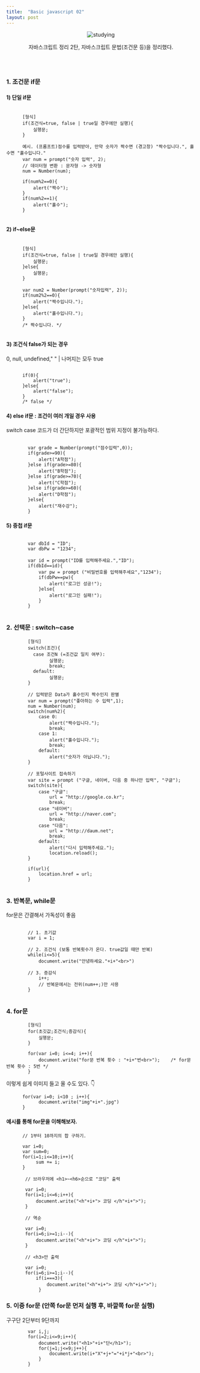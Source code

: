 ```yaml
---
title:  "Basic javascript 02"
layout: post
---
```


<div align="center">
<img src ="https://images.unsplash.com/photo-1456513080510-7bf3a84b82f8?ixlib=rb-1.2.1&ixid=MnwxMjA3fDB8MHxwaG90by1wYWdlfHx8fGVufDB8fHx8&auto=format&fit=crop&w=773&q=80" alt="studying">
<p> 자바스크립트 정리 2탄, 자바스크립트 문법(조건문 등)을 정리했다. </p>
</div>

<br>
<br>


### 1. 조건문 if문
#### 1) 단일 if문


````

      [형식]
      if(조건식=true, false | true일 경우에만 실행){
          실행문;
      }
      
      예시. (프롬프트)점수를 입력받아, 만약 숫자가 짝수면 (경고창) "짝수입니다.", 홀수면 "홀수입니다."
      var num = prompt("숫자 입력", 2);
      // 데이터형 변환 : 문자형 -> 숫자형
      num = Number(num);
      
      if(num%2==0){
          alert("짝수");
      }
      if(num%2==1){
          alert("홀수");
      }
      
````

#### 2) if~else문
    
````

      [형식]
      if(조건식=true, false | true일 경우에만 실행){
          실행문;
      }else{
          실행문;
      }
      
      var num2 = Number(prompt("숫자입력", 2));
      if(num2%2==0){
          alert("짝수입니다.");
      }else{
          alert("홀수입니다.");
      }
      /* 짝수입니다. */
      
````

#### 3) 조건식 false가 되는 경우
0, null, undefined,"  " | 나머지는 모두 true 
      
````

      if(0){
          alert("true");
      }else{
          alert("false");
      }
      /* false */

````

#### 4) else if문 : 조건이 여러 개일 경우 사용 
switch case 코드가 더 간단하지만 포괄적인 범위 지정이 불가능하다. 
````

        var grade = Number(prompt("점수입력",0));
        if(grade>=90){
            alert("A학점");
        }else if(grade>=80){
            alert("B학점");
        }else if(grade>=70){
            alert("C학점");
        }else if(grade>=60){
            alert("D학점");
        }else{
            alert("재수강");
        }

````

#### 5) 중첩 if문

````

        var dbId = "ID";
        var dbPw = "1234";

        var id = prompt("ID를 입력해주세요.","ID");
        if(dbId==id){
            var pw = prompt ("비밀번호를 입력해주세요","1234");
            if(dbPw==pw){
                alert("로그인 성공!");
            }else{
                alert("로그인 실패!");
            }
        }
        
````


### 2. 선택문 : switch~case
````
        [형식]
        switch(조건){
          case 조건N (=조건값 일치 여부):
                실행문;
                break;
          default:
                실행문;
        }

        // 입력받은 Data가 홀수인지 짝수인지 판별
        var num = prompt("좋아하는 수 입력",1);
        num = Number(num);
        switch(num%2){
            case 0:
                alert("짝수입니다.");
                break;
            case 1:
                alert("홀수입니다.");
                break;
            default:
                alert("숫자가 아닙니다.");
        }

        // 포털사이트 접속하기
        var site = prompt ("구글, 네이버, 다음 중 하나만 입력", "구글");
        switch(site){
            case "구글":
                url = "http://google.co.kr";
                break;
            case "네이버":
                url = "http://naver.com";
                break;
            case "다음":
                url = "http://daum.net";
                break;
            default:
                alert("다시 입력해주세요.");
                location.reload();
        }
     
        if(url){
            location.href = url;
        }
        
````


### 3. 반복문, while문
for문은 간결해서 가독성이 좋음

````

        // 1. 초기값
        var i = 1;
        
        // 2. 조건식 (보통 반복횟수가 온다. true값일 때만 반복)
        while(i<=5){
            document.write("안녕하세요."+i+"<br>")
            
        // 3. 증감식
            i++;
            // 반복문에서는 전위(num++;)만 사용
        }
        
````

### 4. for문
````
        [형식]
        for(초깃값;조건식;증감식){
            실행문;
        }

        for(var i=0; i<=4; i++){
            document.write("for문 반복 횟수 : "+i+"번<br>");    /* for문 반복 횟수 : 5번 */
        }

````

이렇게 쉽게 이미지 들고 올 수도 있다. 👇
````
      for(var i=0; i<10 ; i++){
            document.write("img"+i+".jpg")
      }
````

#### 예시를 통해 for문을 이해해보자.
````
      // 1부터 10까지의 합 구하기.
      
      var i=0;
      var sum=0;
      for(i=1;i<=10;i++){
           sum += i;
      }
      
       // 브라우저에 <h1>~<h6>순으로 "코딩" 출력
       
       var i=0;
       for(i=1;i<=6;i++){
           document.write("<h"+i+"> 코딩 </h"+i+">");
       }
       
       // 역순
       
       var i=0;
       for(i=6;i>=1;i--){
           document.write("<h"+i+"> 코딩 </h"+i+">");
       }
       
       // <h3>만 출력
       
       var i=0;
       for(i=6;i>=1;i--){
           if(i===3){
               document.write("<h"+i+"> 코딩 </h"+i+">");
            }
````

### 5. 이중 for문 (안쪽 for문 먼저 실행 후, 바깥쪽 for문 실행)
구구단 2단부터 9단까지
````
        var i,j;
        for(i=2;i<=9;i++){
            document.write("<h1>"+i+"단</h1>");
            for(j=1;j<=9;j++){
                document.write(i+"X"+j+"="+i*j+"<br>");
            }
        }
````
